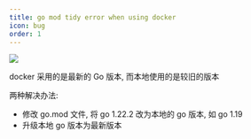 ```yaml
---
title: go mod tidy error when using docker
icon: bug
order: 1
---
```


![](https://oss.jaronnie.com/image-20240430144344653.png)

docker 采用的是最新的 Go 版本, 而本地使用的是较旧的版本

两种解决办法:

* 修改 go.mod 文件, 将 go 1.22.2 改为本地的 go 版本, 如 go 1.19
* 升级本地 go 版本为最新版本